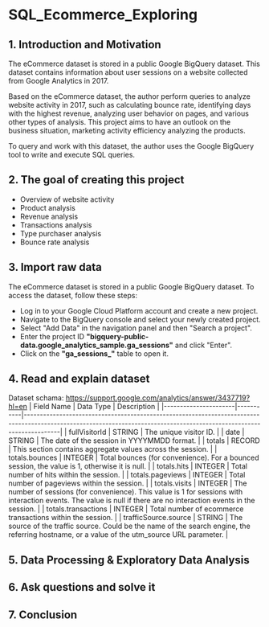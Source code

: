 # SQL_Ecommerce_Exploring

## 1. Introduction and Motivation
The eCommerce dataset is stored in a public Google BigQuery dataset. This dataset contains information about user sessions on a website collected from Google Analytics in 2017.

Based on the eCommerce dataset, the author perform queries to analyze website activity in 2017, such as calculating bounce rate, identifying days with the highest revenue, analyzing user behavior on pages, and various other types of analysis. This project aims to have an outlook on the business situation, marketing activity efficiency analyzing the products.

To query and work with this dataset, the author uses the Google BigQuery tool to write and execute SQL queries.
## 2. The goal of creating this project
- Overview of website activity
- Product analysis
- Revenue analysis
- Transactions analysis
- Type purchaser analysis
- Bounce rate analysis
## 3. Import raw data
The eCommerce dataset is stored in a public Google BigQuery dataset. To access the dataset, follow these steps:
- Log in to your Google Cloud Platform account and create a new project.
- Navigate to the BigQuery console and select your newly created project.
- Select "Add Data" in the navigation panel and then "Search a project".
- Enter the project ID **"bigquery-public-data.google_analytics_sample.ga_sessions"** and click "Enter".
- Click on the **"ga_sessions_"** table to open it.
## 4. Read and explain dataset
Dataset schama: https://support.google.com/analytics/answer/3437719?hl=en
| Field Name           | Data Type | Description                                                                                                                                                           |
|----------------------|-----------|-----------------------------------------------------------------------------------------------------------------------------------------------------------------------|
| fullVisitorId        | STRING    | The unique visitor ID.                                                                                                                                                |
| date                 | STRING    | The date of the session in YYYYMMDD format.                                                                                                                           |
| totals               | RECORD    | This section contains aggregate values across the session.                                                                                                            |
| totals.bounces       | INTEGER   | Total bounces (for convenience). For a bounced session, the value is 1, otherwise it is null.                                                                         |
| totals.hits          | INTEGER   | Total number of hits within the session.                                                                                                                              |
| totals.pageviews     | INTEGER   | Total number of pageviews within the session.                                                                                                                         |
| totals.visits        | INTEGER   | The number of sessions (for convenience). This value is 1 for sessions with interaction events. The value is null if there are no interaction events in the session.  |
| totals.transactions  | INTEGER   | Total number of ecommerce transactions within the session.                                                                                                            |
| trafficSource.source | STRING    | The source of the traffic source. Could be the name of the search engine, the referring hostname, or a value of the utm_source URL parameter.                         |


## 5. Data Processing & Exploratory Data Analysis
## 6. Ask questions and solve it
## 7. Conclusion
